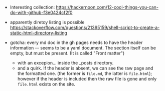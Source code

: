 * Interesting collection: https://hackernoon.com/12-cool-things-you-can-do-with-github-f3e0424cf2f0
* apparently diretoy listing is possible
   https://stackoverflow.com/questions/21395159/shell-script-to-create-a-static-html-directory-listing

* gotcha: every md doc in the gh pages needs to have the header information -- seems to be a yaml document. The section itself can be empty, but must be present. (It is called "Front matter")
    * with an excepion... inside the _posts directory.
    * and a quirk.  If the header is absent, we can see the raw page and the formatted one.
    (the former is `file.md`, the latter is `file.html`); however if the header is included
    then the raw file is gone and only `file.html` exists on the site. 

